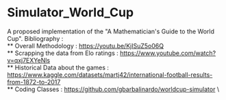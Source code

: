 # Simulator_World_Cup
A proposed implementation of the "A Mathematician's Guide to the World Cup".
Bibliography : \
** Overall Methodology : https://youtu.be/KjISuZ5o06Q \
** Scrapping the data from Elo ratings : https://www.youtube.com/watch?v=qxj7EXYeNls \
** Historical Data about the games : https://www.kaggle.com/datasets/martj42/international-football-results-from-1872-to-2017 \
** Coding Classes : https://github.com/gbarbalinardo/worldcup-simulator \
